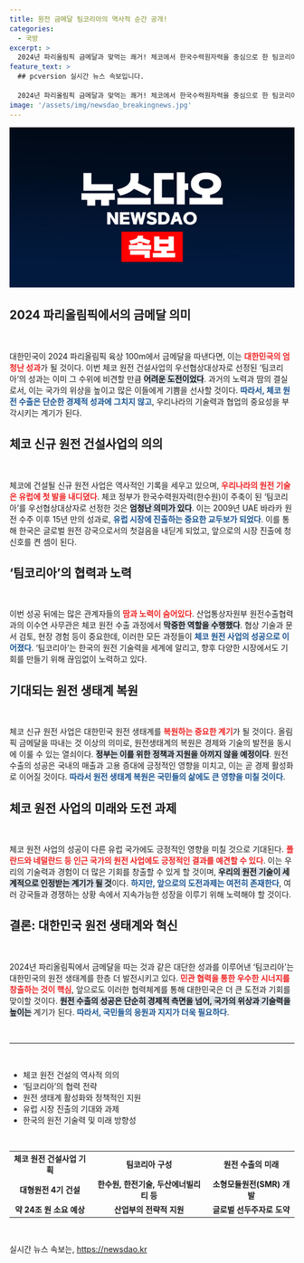 ```yaml
---
title: 원전 금메달 팀코리아의 역사적 순간 공개!
categories:
  - 국방
excerpt: >
  2024년 파리올림픽 금메달과 맞먹는 쾌거! 체코에서 한국수력원자력을 중심으로 한 팀코리아가 신규 원전 건설사업 우선협상대상자로 선정됐다. 24조 원 규모의 역사적 프로젝트가 한국 원전의 유럽 진출의 새로운 전환점이 될 것으로 기대된다.
feature_text: >
  ## pcversion 실시간 뉴스 속보입니다.

  2024년 파리올림픽 금메달과 맞먹는 쾌거! 체코에서 한국수력원자력을 중심으로 한 팀코리아가 신규 원전 건설사업 우선협상대상자로 선정됐다. 24조 원 규모의 역사적 프로젝트가 한국 원전의 유럽 진출의 새로운 전환점이 될 것으로 기대된다.
image: '/assets/img/newsdao_breakingnews.jpg'
---
```


<p><img src="/assets/img/newsdao_breakingnews.jpg" alt="pcversion 속보" /></p>

<h2 data-ke-size="size26">2024 파리올림픽에서의 금메달 의미</h2>

<p data-ke-size="size16">&nbsp;</p>

<p>대한민국이 2024 파리올림픽 육상 100m에서 금메달을 따낸다면, 이는 <b><span style="color: #ee2323;">대한민국의 엄청난 성과</span></b>가 될 것이다. 이번 체코 원전 건설사업의 우선협상대상자로 선정된 ‘팀코리아’의 성과는 이미 그 수위에 비견할 만큼 <b><span style="background-color: #21538527;">어려운 도전이었다</span></b>. 과거의 노력과 땀의 결실로서, 이는 국가의 위상을 높이고 많은 이들에게 기쁨을 선사할 것이다. <b><span style="color: #1a5490;">따라서, 체코 원전 수출은 단순한 경제적 성과에 그치지 않고</span></b>, 우리나라의 기술력과 협업의 중요성을 부각시키는 계기가 된다. </p>

<h2 data-ke-size="size26">체코 신규 원전 건설사업의 의의</h2>

<p data-ke-size="size16">&nbsp;</p>

<p>체코에 건설될 신규 원전 사업은 역사적인 기록을 세우고 있으며, <b><span style="color: #ee2323;">우리나라의 원전 기술은 유럽에 첫 발을 내디뎠다</span></b>. 체코 정부가 한국수력원자력(한수원)이 주축이 된 ‘팀코리아’를 우선협상대상자로 선정한 것은 <b><span style="background-color: #21538527;">엄청난 의미가 있다</span></b>. 이는 2009년 UAE 바라카 원전 수주 이후 15년 만의 성과로, <b><span style="color: #1a5490;">유럽 시장에 진출하는 중요한 교두보가 되었다</span></b>. 이를 통해 한국은 글로벌 원전 강국으로서의 첫걸음을 내딛게 되었고, 앞으로의 시장 진출에 청신호를 켠 셈이 된다. </p>

<h2 data-ke-size="size26">‘팀코리아’의 협력과 노력</h2>

<p data-ke-size="size16">&nbsp;</p>

<p>이번 성공 뒤에는 많은 관계자들의 <b><span style="color: #ee2323;">땀과 노력이 숨어있다</span></b>. 산업통상자원부 원전수출협력과의 이수연 사무관은 체코 원전 수출 과정에서 <b><span style="background-color: #21538527;">막중한 역할을 수행했다</span></b>. 협상 기술과 문서 검토, 현장 경험 등이 중요한데, 이러한 모든 과정들이 <b><span style="color: #1a5490;">체코 원전 사업의 성공으로 이어졌다</span></b>. ‘팀코리아’는 한국의 원전 기술력을 세계에 알리고, 향후 다양한 시장에서도 기회를 만들기 위해 끊임없이 노력하고 있다. </p>

<h2 data-ke-size="size26">기대되는 원전 생태계 복원</h2>

<p data-ke-size="size16">&nbsp;</p>

<p>체코 신규 원전 사업은 대한민국 원전 생태계를 <b><span style="color: #ee2323;">복원하는 중요한 계기</span></b>가 될 것이다. 올림픽 금메달을 따내는 것 이상의 의미로, 원전생태계의 복원은 경제와 기술의 발전을 동시에 이룰 수 있는 열쇠이다. <b><span style="background-color: #21538527;">정부는 이를 위한 정책과 지원을 아끼지 않을 예정이다</span></b>. 원전 수출의 성공은 국내의 매출과 고용 증대에 긍정적인 영향을 미치고, 이는 곧 경제 활성화로 이어질 것이다. <b><span style="color: #1a5490;">따라서 원전 생태계 복원은 국민들의 삶에도 큰 영향을 미칠 것이다</span></b>.</p>

<h2 data-ke-size="size26">체코 원전 사업의 미래와 도전 과제</h2>

<p data-ke-size="size16">&nbsp;</p>

<p>체코 원전 사업의 성공이 다른 유럽 국가에도 긍정적인 영향을 미칠 것으로 기대된다. <b><span style="color: #ee2323;">폴란드와 네덜란드 등 인근 국가의 원전 사업에도 긍정적인 결과를 예견할 수 있다</span></b>. 이는 우리의 기술력과 경험이 더 많은 기회를 창출할 수 있게 할 것이며, <b><span style="background-color: #21538527;">우리의 원전 기술이 세계적으로 인정받는 계기가 될 것</span></b>이다. <b><span style="color: #1a5490;">하지만, 앞으로의 도전과제는 여전히 존재한다</span></b>, 여러 강국들과 경쟁하는 상황 속에서 지속가능한 성장을 이루기 위해 노력해야 할 것이다. </p>

<h2 data-ke-size="size26">결론: 대한민국 원전 생태계와 혁신</h2>

<p data-ke-size="size16">&nbsp;</p>

<p>2024년 파리올림픽에서 금메달을 따는 것과 같은 대단한 성과를 이루어낸 ‘팀코리아’는 대한민국의 원전 생태계를 한층 더 발전시키고 있다. <b><span style="color: #ee2323;">민관 협력을 통한 우수한 시너지를 창출하는 것이 핵심</span></b>, 앞으로도 이러한 협력체계를 통해 대한민국은 더 큰 도전과 기회를 맞이할 것이다. <b><span style="background-color: #21538527;">원전 수출의 성공은 단순히 경제적 측면을 넘어, 국가의 위상과 기술력을 높이는</span></b> 계기가 된다. <b><span style="color: #1a5490;">따라서, 국민들의 응원과 지지가 더욱 필요하다</span></b>. </p>

<p data-ke-size="size16">&nbsp;</p>

<hr />

<p data-ke-size="size16">&nbsp;</p>

<ul>
  <li>체코 원전 건설의 역사적 의의</li>
  <li>‘팀코리아’의 협력 전략</li>
  <li>원전 생태계 활성화와 정책적인 지원</li>
  <li>유럽 시장 진출의 기대와 과제</li>
  <li>한국의 원전 기술력 및 미래 방향성</li>
</ul>

<p data-ke-size="size16">&nbsp;</p>

<table style="width: 100%;">
  <tr>
    <td style="text-align: center; height: 17px;"><b>체코 원전 건설사업 기획</b></td>
    <td style="text-align: center; height: 17px;"><b>팀코리아 구성</b></td>
    <td style="text-align: center; height: 17px;"><b>원전 수출의 미래</b></td>
  </tr>
  <tr>
    <td style="text-align: center; height: 17px;"><b>대형원전 4기 건설</b></td>
    <td style="text-align: center; height: 17px;"><b>한수원, 한전기술, 두산에너빌리티 등</b></td>
    <td style="text-align: center; height: 17px;"><b>소형모듈원전(SMR) 개발</b></td>
  </tr>
  <tr>
    <td style="text-align: center; height: 17px;"><b>약 24조 원 소요 예상</b></td>
    <td style="text-align: center; height: 17px;"><b>산업부의 전략적 지원</b></td>
    <td style="text-align: center; height: 17px;"><b>글로벌 선두주자로 도약</b></td>
  </tr>
</table>

<p data-ke-size="size16">&nbsp;</p>
실시간 뉴스 속보는, <a href="https://newsdao.kr" rel="dofollow">https://newsdao.kr</a>


